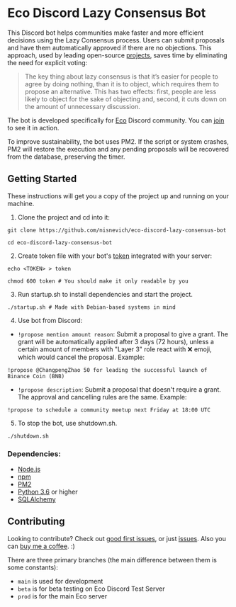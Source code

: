 # Eco Discord Lazy Consensus Bot

This Discord bot helps communities make faster and more efficient decisions using the Lazy Consensus process. Users can submit proposals and have them automatically approved if there are no objections. This approach, used by leading open-source [projects](https://community.apache.org/committers/lazyConsensus.html), saves time by eliminating the need for explicit voting:

> The key thing about lazy consensus is that it’s easier for people to agree by doing nothing, than it is to object, which requires them to propose an alternative. This has two effects: first, people are less likely to object for the sake of objecting and, second, it cuts down on the amount of unnecessary discussion.

The bot is developed specifically for [Eco](https://eco.org/) Discord community. You can [join](http://discord.eco.org/) to see it in action.

To improve sustainability, the bot uses PM2. If the script or system crashes, PM2 will restore the execution and any pending proposals will be recovered from the database, preserving the timer.

## Getting Started
These instructions will get you a copy of the project up and running on your machine.

1. Clone the project and cd into it:
```
git clone https://github.com/nisnevich/eco-discord-lazy-consensus-bot

cd eco-discord-lazy-consensus-bot
```

2. Create token file with your bot's [token](https://discord.com/developers/applications) integrated with your server:

```
echo <TOKEN> > token

chmod 600 token # You should make it only readable by you
```

3. Run startup.sh to install dependencies and start the project.
```
./startup.sh # Made with Debian-based systems in mind
```

4. Use bot from Discord:
- `!propose mention amount reason`: Submit a proposal to give a grant. The grant will be automatically applied after 3 days (72 hours), unless a certain amount of members with "Layer 3" role react with :x: emoji, which would cancel the proposal. Example:
```
!propose @ChangpengZhao 50 for leading the successful launch of Binance Coin (BNB) 
```

- `!propose description`: Submit a proposal that doesn't require a grant. The approval and cancelling rules are the same. Example:
```
!propose to schedule a community meetup next Friday at 18:00 UTC
```

5. To stop the bot, use shutdown.sh.
```
./shutdown.sh
```

### Dependencies:
- [Node.js](https://nodejs.org)
- [npm](https://www.npmjs.com)
- [PM2](https://pm2.io)
- [Python 3.6](https://www.python.org/downloads/release/python-360/) or higher
- [SQLAlchemy](https://www.sqlalchemy.org/)

## Contributing

Looking to contribute? Check out [good first issues](https://github.com/nisnevich/eco-discord-lazy-consensus-bot/issues?q=is%3Aissue+is%3Aopen+label%3A%22good+first+issue%22), or just [issues](https://github.com/nisnevich/eco-discord-lazy-consensus-bot/issues). Also you can [buy me a coffee](https://www.buymeacoffee.com/a.nisnevich). :)

There are three primary branches (the main difference between them is some constants):
- `main` is used for development
- `beta` is for beta testing on Eco Discord Test Server
- `prod` is for the main Eco server


